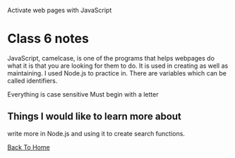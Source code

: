 Activate web pages with JavaScript

# Class 6 notes

JavaScript, camelcase, is one of the programs that helps webpages do what it is that you are looking for them to do. It is used in creating as well as maintaining. I used Node.js to practice in. There are variables which can be called identifiers. 

Everything is case sensitive
Must begin with a letter


## Things I would like to learn more about
write more in Node.js and using it to create search functions.


[Back To Home](../README.md)
